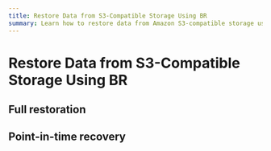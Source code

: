 ```yaml
---
title: Restore Data from S3-Compatible Storage Using BR
summary: Learn how to restore data from Amazon S3-compatible storage using BR.
---
```


# Restore Data from S3-Compatible Storage Using BR

## Full restoration

## Point-in-time recovery
